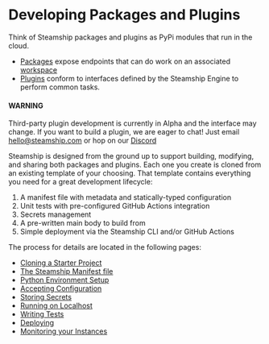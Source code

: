 <a id="developingpackagesandplugins"></a>

# Developing Packages and Plugins

Think of Steamship packages and plugins as PyPi modules that run in the cloud.

- [Packages](../packages/index.md#packages) expose endpoints that can do work on an associated [workspace](../data/workspaces.md#workspaces)
- [Plugins](../plugins/index.md#plugins) conform to interfaces defined by the Steamship Engine to perform common tasks.

#### WARNING
Third-party plugin development is currently in Alpha and the interface may change.
If you want to build a plugin, we are eager to chat!
Just email [hello@steamship.com](mailto:hello@steamship.com) or hop on our [Discord](http://steamship.com/discord)

Steamship is designed from the ground up to support building, modifying, and sharing both packages and plugins.
Each one you create is cloned from an existing template of your choosing.
That template contains everything you need for a great development lifecycle:

1. A manifest file with metadata and statically-typed configuration
2. Unit tests with pre-configured GitHub Actions integration
3. Secrets management
4. A pre-written main body to build from
5. Simple deployment via the Steamship CLI and/or GitHub Actions

The process for  details are located in the following pages:

* [Cloning a Starter Project](project-creation.md)
* [The Steamship Manifest file](steamship-manifest.md)
* [Python Environment Setup](environment-setup.md)
* [Accepting Configuration](configuration.md)
* [Storing Secrets](storing-secrets.md)
* [Running on Localhost](running.md)
* [Writing Tests](testing.md)
* [Deploying](deploying.md)
* [Monitoring your Instances](monitoring.md)

